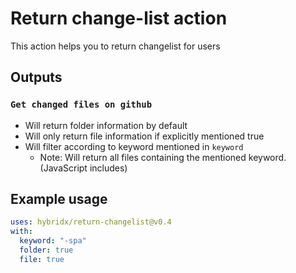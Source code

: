 # Return change-list action

This action helps you to return changelist for users

## Outputs

### `Get changed files on github`

- Will return folder information by default
- Will only return file information if explicitly mentioned true
- Will filter according to keyword mentioned in `keyword`
  - Note: Will return all files containing the mentioned keyword. (JavaScript includes)

## Example usage

```yaml
uses: hybridx/return-changelist@v0.4
with:
  keyword: "-spa"
  folder: true
  file: true
```
